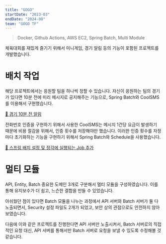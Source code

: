 ```yaml
---
title: "GOGO"
startDate: "2023-03"
endDate: "2024-08"
team: "GOGO TF"
---
```


> Docker, Github Actions, AWS EC2, Spring Batch, Multi Module

체육대회를 재밌게 즐기기 위해서 미니게임, 경기 알림 등의 기능이 포함된 프로젝트를 개발했습니다.

# 배치 작업

해당 프로젝트에서는 응원할 팀을 하나씩 정할 수 있습니다. 자신이 응원하는 팀의 경기가 있다면 10분 전에 미리 메시지로 공지해주는 기능으로, Spring Batch와 CoolSMS를 이용해서 구현했습니다.

[🔁 경기 10분 전 알림](https://github.com/GSM-GOGO/gsmgogo-server-v2/pull/164)

전화번호 인증을 구현하기 위해서 사용한 CoolSMS는 메시지 1건당 요금이 발생하기 때문에 비용 절감을 위해서, 인증 횟수를 저장해야만 했습니다. 이러한 인증 횟수를 자정마다 초기화하는 기능을 구현하기 위해서 Spring Batch와 Schedule을 사용했습니다.

[🔁 스프링 배치 설정 및 정각에 실행되는 Job 추가](https://github.com/GSM-GOGO/gsmgogo-server-v2/pull/58)

# 멀티 모듈

API, Entity, Batch 중요한 도메인 3개로 구분해서 멀티 모듈을 구성하였습니다. 이를 통해 유지보수가 더 쉽고, 느슨한 결합을 만들 수 있었습니다.

아쉬웠던 점이 있다면 Batch 모듈을 나누는 과정에서 API 서버와 Batch 서버가 둘 다 노출되면서, Security 설정 파일도 2개가 되었고, 보안 상의 관점으로도 안전하지 않아보였습니다.

다음에 이와 같은 프로젝트를 진행한다면 API 서버만 노출시켜서, Batch 서버로의 직접적인 요청 대신, API 서버를 통해서만 Batch 서버로 요청을 보낼 수 있도록 수정해볼 것 같습니다.
